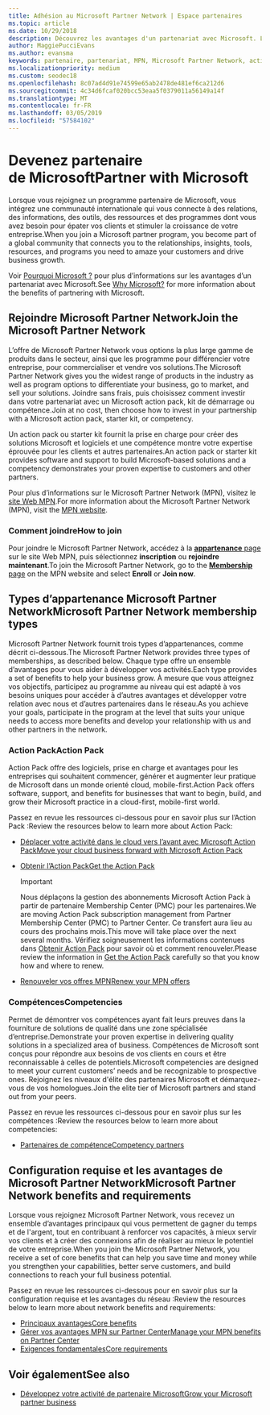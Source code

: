```yaml
---
title: Adhésion au Microsoft Partner Network | Espace partenaires
ms.topic: article
ms.date: 10/29/2018
description: Découvrez les avantages d'un partenariat avec Microsoft. L’offre de Microsoft Partner Network vous options la plus large gamme de produits dans le secteur, ainsi que les programme pour différencier votre entreprise, pour commercialiser et vendre vos solutions.
author: MaggiePucciEvans
ms.author: evansma
keywords: partenaire, partenariat, MPN, Microsoft Partner Network, action pack, MAPS, abonnement action pack, avantages, avantages MPN, adhésion, argent, or, compétences
ms.localizationpriority: medium
ms.custom: seodec18
ms.openlocfilehash: 8c07ad4d91e74599e65ab2478de481ef6ca212d6
ms.sourcegitcommit: 4c34d6fcaf020bcc53eaa5f0379011a56149a14f
ms.translationtype: MT
ms.contentlocale: fr-FR
ms.lasthandoff: 03/05/2019
ms.locfileid: "57584102"
---
```

# <a name="partner-with-microsoft"></a><span data-ttu-id="34625-105">Devenez partenaire de Microsoft</span><span class="sxs-lookup"><span data-stu-id="34625-105">Partner with Microsoft</span></span>

<span data-ttu-id="34625-106">Lorsque vous rejoignez un programme partenaire de Microsoft, vous intégrez une communauté internationale qui vous connecte à des relations, des informations, des outils, des ressources et des programmes dont vous avez besoin pour épater vos clients et stimuler la croissance de votre entreprise.</span><span class="sxs-lookup"><span data-stu-id="34625-106">When you join a Microsoft partner program, you become part of a global community that connects you to the relationships, insights, tools, resources, and programs you need to amaze your customers and drive business growth.</span></span>

<span data-ttu-id="34625-107">Voir [Pourquoi Microsoft ?](https://partner.microsoft.com/business-opportunities/why-microsoft) pour plus d’informations sur les avantages d’un partenariat avec Microsoft.</span><span class="sxs-lookup"><span data-stu-id="34625-107">See [Why Microsoft?](https://partner.microsoft.com/business-opportunities/why-microsoft) for more information about the benefits of partnering with Microsoft.</span></span> 

## <a name="join-the-microsoft-partner-network"></a><span data-ttu-id="34625-108">Rejoindre Microsoft Partner Network</span><span class="sxs-lookup"><span data-stu-id="34625-108">Join the Microsoft Partner Network</span></span>

<!-- 12/5/18 The content below was copied and pasted directly from the Membership page of the MPN site (https://partner.microsoft.com/en-us/membership)-->

<span data-ttu-id="34625-109">L’offre de Microsoft Partner Network vous options la plus large gamme de produits dans le secteur, ainsi que les programme pour différencier votre entreprise, pour commercialiser et vendre vos solutions.</span><span class="sxs-lookup"><span data-stu-id="34625-109">The Microsoft Partner Network gives you the widest range of products in the industry as well as program options to differentiate your business, go to market, and sell your solutions.</span></span> <span data-ttu-id="34625-110">Joindre sans frais, puis choisissez comment investir dans votre partenariat avec un Microsoft action pack, kit de démarrage ou compétence.</span><span class="sxs-lookup"><span data-stu-id="34625-110">Join at no cost, then choose how to invest in your partnership with a Microsoft action pack, starter kit, or competency.</span></span>

<span data-ttu-id="34625-111">Un action pack ou starter kit fournit la prise en charge pour créer des solutions Microsoft et logiciels et une compétence montre votre expertise éprouvée pour les clients et autres partenaires.</span><span class="sxs-lookup"><span data-stu-id="34625-111">An action pack or starter kit provides software and support to build Microsoft-based solutions and a competency demonstrates your proven expertise to customers and other partners.</span></span>

<span data-ttu-id="34625-112">Pour plus d’informations sur le Microsoft Partner Network (MPN), visitez le [site Web MPN](https://partner.microsoft.com/commercial).</span><span class="sxs-lookup"><span data-stu-id="34625-112">For more information about the Microsoft Partner Network (MPN), visit the [MPN website](https://partner.microsoft.com/commercial).</span></span>

### <a name="how-to-join"></a><span data-ttu-id="34625-113">Comment joindre</span><span class="sxs-lookup"><span data-stu-id="34625-113">How to join</span></span>

<span data-ttu-id="34625-114">Pour joindre le Microsoft Partner Network, accédez à la [ **appartenance** page](https://partner.microsoft.com/membership) sur le site Web MPN, puis sélectionnez **inscription** ou **rejoindre maintenant**.</span><span class="sxs-lookup"><span data-stu-id="34625-114">To join the Microsoft Partner Network, go to the [**Membership** page](https://partner.microsoft.com/membership) on the MPN website and select **Enroll** or **Join now**.</span></span>

## <a name="microsoft-partner-network-membership-types"></a><span data-ttu-id="34625-115">Types d’appartenance Microsoft Partner Network</span><span class="sxs-lookup"><span data-stu-id="34625-115">Microsoft Partner Network membership types</span></span>

<!-- 12/5/18 The content below was copied and pasted directly from the Membership pages of the MPN site (https://partner.microsoft.com/en-us/membership)-->

<span data-ttu-id="34625-116">Microsoft Partner Network fournit trois types d’appartenances, comme décrit ci-dessous.</span><span class="sxs-lookup"><span data-stu-id="34625-116">The Microsoft Partner Network provides three types of memberships, as described below.</span></span> <span data-ttu-id="34625-117">Chaque type offre un ensemble d’avantages pour vous aider à développer vos activités.</span><span class="sxs-lookup"><span data-stu-id="34625-117">Each type provides a set of benefits to help your business grow.</span></span> <span data-ttu-id="34625-118">À mesure que vous atteignez vos objectifs, participez au programme au niveau qui est adapté à vos besoins uniques pour accéder à d’autres avantages et développer votre relation avec nous et d’autres partenaires dans le réseau.</span><span class="sxs-lookup"><span data-stu-id="34625-118">As you achieve your goals, participate in the program at the level that suits your unique needs to access more benefits and develop your relationship with us and other partners in the network.</span></span>

### <a name="action-pack"></a><span data-ttu-id="34625-119">Action Pack</span><span class="sxs-lookup"><span data-stu-id="34625-119">Action Pack</span></span>

<span data-ttu-id="34625-120">Action Pack offre des logiciels, prise en charge et avantages pour les entreprises qui souhaitent commencer, générer et augmenter leur pratique de Microsoft dans un monde orienté cloud, mobile-first.</span><span class="sxs-lookup"><span data-stu-id="34625-120">Action Pack offers software, support, and benefits for businesses that want to begin, build, and grow their Microsoft practice in a cloud-first, mobile-first world.</span></span> 

<span data-ttu-id="34625-121">Passez en revue les ressources ci-dessous pour en savoir plus sur l’Action Pack :</span><span class="sxs-lookup"><span data-stu-id="34625-121">Review the resources below to learn more about Action Pack:</span></span>

- [<span data-ttu-id="34625-122">Déplacer votre activité dans le cloud vers l’avant avec Microsoft Action Pack</span><span class="sxs-lookup"><span data-stu-id="34625-122">Move your cloud business forward with Microsoft Action Pack</span></span>](https://partner.microsoft.com/membership/action-pack)
- [<span data-ttu-id="34625-123">Obtenir l’Action Pack</span><span class="sxs-lookup"><span data-stu-id="34625-123">Get the Action Pack</span></span>](mpn-get-action-pack.md)
  
    >[!IMPORTANT]
    ><span data-ttu-id="34625-124">Nous déplaçons la gestion des abonnements Microsoft Action Pack à partir de partenaire Membership Center (PMC) pour les partenaires.</span><span class="sxs-lookup"><span data-stu-id="34625-124">We are moving Action Pack subscription management from Partner Membership Center (PMC) to Partner Center.</span></span> <span data-ttu-id="34625-125">Ce transfert aura lieu au cours des prochains mois.</span><span class="sxs-lookup"><span data-stu-id="34625-125">This move will take place over the next several months.</span></span> <span data-ttu-id="34625-126">Vérifiez soigneusement les informations contenues dans [Obtenir Action Pack](mpn-get-action-pack.md) pour savoir où et comment renouveler.</span><span class="sxs-lookup"><span data-stu-id="34625-126">Please review the information in [Get the Action Pack](mpn-get-action-pack.md) carefully so that you know how and where to renew.</span></span>  

- [<span data-ttu-id="34625-127">Renouveler vos offres MPN</span><span class="sxs-lookup"><span data-stu-id="34625-127">Renew your MPN offers</span></span>](renew-mpn-offers.md)

### <a name="competencies"></a><span data-ttu-id="34625-128">Compétences</span><span class="sxs-lookup"><span data-stu-id="34625-128">Competencies</span></span>

<span data-ttu-id="34625-129">Permet de démontrer vos compétences ayant fait leurs preuves dans la fourniture de solutions de qualité dans une zone spécialisée d’entreprise.</span><span class="sxs-lookup"><span data-stu-id="34625-129">Demonstrate your proven expertise in delivering quality solutions in a specialized area of business.</span></span> <span data-ttu-id="34625-130">Compétences de Microsoft sont conçus pour répondre aux besoins de vos clients en cours et être reconnaissable à celles de potentiels.</span><span class="sxs-lookup"><span data-stu-id="34625-130">Microsoft competencies are designed to meet your current customers’ needs and be recognizable to prospective ones.</span></span> <span data-ttu-id="34625-131">Rejoignez les niveaux d'élite des partenaires Microsoft et démarquez-vous de vos homologues.</span><span class="sxs-lookup"><span data-stu-id="34625-131">Join the elite tier of Microsoft partners and stand out from your peers.</span></span>

<span data-ttu-id="34625-132">Passez en revue les ressources ci-dessous pour en savoir plus sur les compétences :</span><span class="sxs-lookup"><span data-stu-id="34625-132">Review the resources below to learn more about competencies:</span></span>

- [<span data-ttu-id="34625-133">Partenaires de compétence</span><span class="sxs-lookup"><span data-stu-id="34625-133">Competency partners</span></span>](https://partner.microsoft.com/membership/competencies)

## <a name="microsoft-partner-network-benefits-and-requirements"></a><span data-ttu-id="34625-134">Configuration requise et les avantages de Microsoft Partner Network</span><span class="sxs-lookup"><span data-stu-id="34625-134">Microsoft Partner Network benefits and requirements</span></span>

<span data-ttu-id="34625-135">Lorsque vous rejoignez Microsoft Partner Network, vous recevez un ensemble d’avantages principaux qui vous permettent de gagner du temps et de l'argent, tout en contribuant à renforcer vos capacités, à mieux servir vos clients et à créer des connexions afin de réaliser au mieux le potentiel de votre entreprise.</span><span class="sxs-lookup"><span data-stu-id="34625-135">When you join the Microsoft Partner Network, you receive a set of core benefits that can help you save time and money while you strengthen your capabilities, better serve customers, and build connections to reach your full business potential.</span></span>

<span data-ttu-id="34625-136">Passez en revue les ressources ci-dessous pour en savoir plus sur la configuration requise et les avantages du réseau :</span><span class="sxs-lookup"><span data-stu-id="34625-136">Review the resources below to learn more about network benefits and requirements:</span></span>

- [<span data-ttu-id="34625-137">Principaux avantages</span><span class="sxs-lookup"><span data-stu-id="34625-137">Core benefits</span></span>](https://partner.microsoft.com/en-us/membership/core-benefits#simple-tab-content-1)
- [<span data-ttu-id="34625-138">Gérer vos avantages MPN sur Partner Center</span><span class="sxs-lookup"><span data-stu-id="34625-138">Manage your MPN benefits on Partner Center</span></span>](manage-your-partner-network-benefits.md)
- [<span data-ttu-id="34625-139">Exigences fondamentales</span><span class="sxs-lookup"><span data-stu-id="34625-139">Core requirements</span></span>](https://partner.microsoft.com/en-us/membership/core-benefits#simple-tab-content-2)

## <a name="see-also"></a><span data-ttu-id="34625-140">Voir également</span><span class="sxs-lookup"><span data-stu-id="34625-140">See also</span></span>
- [<span data-ttu-id="34625-141">Développez votre activité de partenaire Microsoft</span><span class="sxs-lookup"><span data-stu-id="34625-141">Grow your Microsoft partner business</span></span>](grow-your-business.md)
